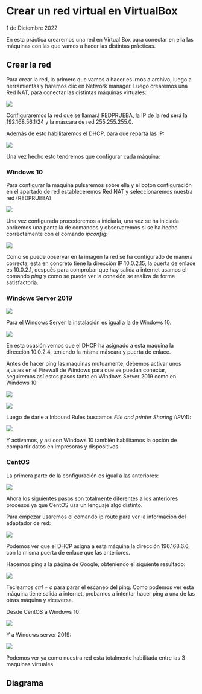 # Crear un red virtual en VirtualBox

1 de Diciembre 2022

En esta práctica crearemos una red en Virtual Box para conectar en ella las máquinas con las que vamos a hacer las distintas prácticas.

## Crear la red ##

Para crear la red, lo primero que vamos a hacer es irnos a archivo, luego a herramientas y haremos clic en Network manager. Luego crearemos una Red NAT, para conectar las distintas máquinas virtuales:

![](img/img1.png)



Configuraremos la red que se llamará REDPRUEBA, la IP de la red será la 192.168.56.1/24 y la máscara de red 255.255.255.0.

Además de esto habilitaremos el DHCP, para que reparta las IP:



![](img/img2.png)



Una vez hecho esto tendremos que configurar cada máquina:

### Windows 10

Para configurar la máquina pulsaremos sobre ella y el botón configuración en el apartado de red estableceremos Red NAT y seleccionaremos nuestra red (REDPRUEBA)

![](img/img3.png)

Una vez configurada procederemos a iniciarla, una vez se ha iniciada abriremos una pantalla de comandos y observaremos si se ha hecho correctamente con el comando *ipconfig*:

![](img/img4.png)



Como se puede observar en la imagen la red se ha configurado de manera correcta, esta en concreto tiene la dirección IP 10.0.2.15, la puerta de enlace es 10.0.2.1, después para comprobar que hay salida a internet usamos el comando *ping* y como se puede ver la conexión se realiza de forma satisfactoria.

### Windows Server 2019

![](img/img5.png)

Para el Windows Server la instalación es igual a la de Windows 10.

![](img/img6.png)



En esta ocasión vemos que el DHCP ha asignado a esta máquina la dirección 10.0.2.4, teniendo la misma máscara y puerta de enlace.

Antes de hacer ping las maquinas mutuamente, debemos activar unos ajustes en el Firewall de Windows para que se puedan conectar, seguiremos así estos pasos tanto en Windows Server 2019 como en Windows 10:

![](img/img7.png)

![](img/img8.png)

Luego de darle a Inbound Rules buscamos *File and printer Sharing (IPV4)*:

![](img/img9.png)

Y activamos, y así con Windows 10 también habilitamos la opción de compartir datos en impresoras y dispositivos.

### CentOS

La primera parte de la configuración es igual a las anteriores:

![](img/img10.png)

Ahora los siguientes pasos son totalmente diferentes a los anteriores procesos ya que CentOS usa un lenguaje algo distinto.

Para empezar usaremos el comando ip route para ver la información del adaptador de red:

![](img/img11.png)

Podemos ver que el DHCP asigna a esta máquina la dirección 196.168.6.6, con la misma puerta de enlace que las anteriores.

Hacemos ping a la página de Google, obteniendo el siguiente resultado:

![](img/img12.png)

Tecleamos *ctrl + c* para parar el escaneo del ping. Como podemos ver esta máquina tiene salida a internet, probamos a intentar hacer ping a una de las otras máquina y viceversa.

Desde CentOS a Windows 10:

![](img/img13.png)

Y a Windows server 2019:

![](img/img14.png)

Podemos ver ya como nuestra red esta totalmente habilitada entre las 3 maquinas virtuales.

## Diagrama

